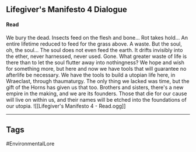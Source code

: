 ## Lifegiver's Manifesto 4 Dialogue
#### Read
We bury the dead. Insects feed on the flesh and bone... Rot takes hold... An entire lifetime reduced to feed for the grass above. A waste. But the soul, oh, the soul... The soul does not even feed the earth. It drifts invisibly into the ether, never harnessed, never used. Gone. What greater waste of life is there than to let the soul flutter away into nothingness? We hope and wish for something more, but here and now we have tools that will guarantee no afterlife be necessary. We have the tools to build a utopian life here, in Wraeclast, through thaumaturgy. The only thing we lacked was time, but the gift of the Horns has given us that too. Brothers and sisters, there's a new empire in the making, and we are its founders. Those that die for our cause will live on within us, and their names will be etched into the foundations of our utopia.
![[Lifegiver's Manifesto 4 - Read.ogg]]

---
## Tags
#EnvironmentalLore
